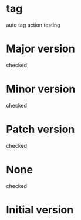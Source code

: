 # tag
auto tag action testing

# Major version

checked

# Minor version

checked

# Patch version

checked

# None

checked


# Initial version

